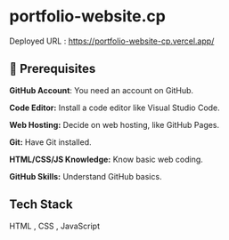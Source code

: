 # portfolio-website.cp
Deployed URL : https://portfolio-website-cp.vercel.app/


## 🚀 Prerequisites
**GitHub Account**: You need an account on GitHub.

**Code Editor:** Install a code editor like Visual Studio Code.

**Web Hosting:** Decide on web hosting, like GitHub Pages.

**Git:** Have Git installed.

**HTML/CSS/JS Knowledge:** Know basic web coding.

**GitHub Skills:** Understand GitHub basics.




## Tech Stack

HTML , CSS , JavaScript 



